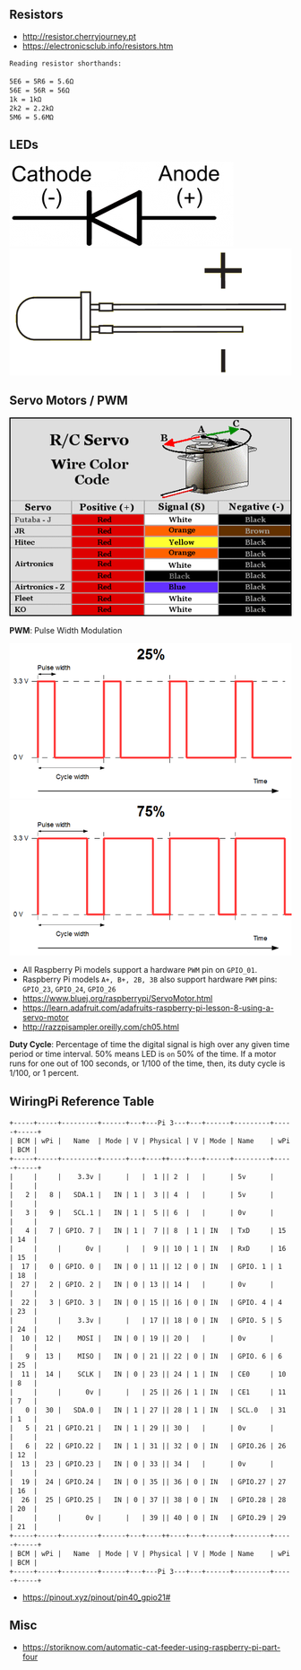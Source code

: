 ## Resistors

* <http://resistor.cherryjourney.pt>
* <https://electronicsclub.info/resistors.htm>

```
Reading resistor shorthands:

5E6 = 5R6 = 5.6Ω
56E = 56R = 56Ω
1k = 1kΩ
2k2 = 2.2kΩ
5M6 = 5.6MΩ
```

## LEDs
![Diode](img/led.png)
![Diode Sizing](img/led-sizing.png)

## Servo Motors / PWM

![Servo Motor Color Codes](img/servo-color-code.gif)

**PWM**: Pulse Width Modulation

![PWM 25%](img/pwm-25.PNG)
![PWM 75%](img/pwm-75.PNG)

* All Raspberry Pi models support a hardware `PWM` pin on `GPIO_01`.
* Raspberry Pi models `A+, B+, 2B, 3B` also support hardware `PWM` pins: `GPIO_23`, `GPIO_24`, `GPIO_26`
* <https://www.bluej.org/raspberrypi/ServoMotor.html>
* <https://learn.adafruit.com/adafruits-raspberry-pi-lesson-8-using-a-servo-motor>
* <http://razzpisampler.oreilly.com/ch05.html>

**Duty Cycle**: Percentage of time the digital signal is high over any given time period or time interval. 50% means LED is `on` 50% of the time. If a motor runs for one out of 100 seconds, or 1/100 of the time, then, its duty cycle is 1/100, or 1 percent.

## WiringPi Reference Table

    +-----+-----+---------+------+---+---Pi 3---+---+------+---------+-----+-----+
    | BCM | wPi |   Name  | Mode | V | Physical | V | Mode | Name    | wPi | BCM |
    +-----+-----+---------+------+---+----++----+---+------+---------+-----+-----+
    |     |     |    3.3v |      |   |  1 || 2  |   |      | 5v      |     |     |
    |   2 |   8 |   SDA.1 |   IN | 1 |  3 || 4  |   |      | 5v      |     |     |
    |   3 |   9 |   SCL.1 |   IN | 1 |  5 || 6  |   |      | 0v      |     |     |
    |   4 |   7 | GPIO. 7 |   IN | 1 |  7 || 8  | 1 | IN   | TxD     | 15  | 14  |
    |     |     |      0v |      |   |  9 || 10 | 1 | IN   | RxD     | 16  | 15  |
    |  17 |   0 | GPIO. 0 |   IN | 0 | 11 || 12 | 0 | IN   | GPIO. 1 | 1   | 18  |
    |  27 |   2 | GPIO. 2 |   IN | 0 | 13 || 14 |   |      | 0v      |     |     |
    |  22 |   3 | GPIO. 3 |   IN | 0 | 15 || 16 | 0 | IN   | GPIO. 4 | 4   | 23  |
    |     |     |    3.3v |      |   | 17 || 18 | 0 | IN   | GPIO. 5 | 5   | 24  |
    |  10 |  12 |    MOSI |   IN | 0 | 19 || 20 |   |      | 0v      |     |     |
    |   9 |  13 |    MISO |   IN | 0 | 21 || 22 | 0 | IN   | GPIO. 6 | 6   | 25  |
    |  11 |  14 |    SCLK |   IN | 0 | 23 || 24 | 1 | IN   | CE0     | 10  | 8   |
    |     |     |      0v |      |   | 25 || 26 | 1 | IN   | CE1     | 11  | 7   |
    |   0 |  30 |   SDA.0 |   IN | 1 | 27 || 28 | 1 | IN   | SCL.0   | 31  | 1   |
    |   5 |  21 | GPIO.21 |   IN | 1 | 29 || 30 |   |      | 0v      |     |     |
    |   6 |  22 | GPIO.22 |   IN | 1 | 31 || 32 | 0 | IN   | GPIO.26 | 26  | 12  |
    |  13 |  23 | GPIO.23 |   IN | 0 | 33 || 34 |   |      | 0v      |     |     |
    |  19 |  24 | GPIO.24 |   IN | 0 | 35 || 36 | 0 | IN   | GPIO.27 | 27  | 16  |
    |  26 |  25 | GPIO.25 |   IN | 0 | 37 || 38 | 0 | IN   | GPIO.28 | 28  | 20  |
    |     |     |      0v |      |   | 39 || 40 | 0 | IN   | GPIO.29 | 29  | 21  |
    +-----+-----+---------+------+---+----++----+---+------+---------+-----+-----+
    | BCM | wPi |   Name  | Mode | V | Physical | V | Mode | Name    | wPi | BCM |
    +-----+-----+---------+------+---+---Pi 3---+---+------+---------+-----+-----+

* <https://pinout.xyz/pinout/pin40_gpio21#>

## Misc

* <https://storiknow.com/automatic-cat-feeder-using-raspberry-pi-part-four>
